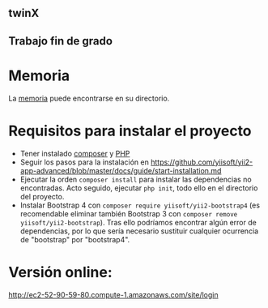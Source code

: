 ## twinX
## Trabajo fin de grado
# Memoria
La [memoria](https://github.com/claudiolc/twinX/blob/master/Memoria/TFG%20-%20Claudio%20L%C3%B3pez%20Carrascosa.pdf) puede encontrarse en su directorio.
# Requisitos para instalar el proyecto
- Tener instalado [composer](https://getcomposer.org/) y [PHP](https://www.php.net/)
- Seguir los pasos para la instalación en https://github.com/yiisoft/yii2-app-advanced/blob/master/docs/guide/start-installation.md
- Ejecutar la orden `composer install` para instalar las dependencias no encontradas. Acto seguido, ejecutar `php init`, todo ello en el directorio del proyecto.
- Instalar Bootstrap 4 con `composer require yiisoft/yii2-bootstrap4` (es recomendable eliminar también Bootstrap 3 con `composer remove yiisoft/yii2-bootstrap`). Tras ello podríamos encontrar algún error de dependencias, por lo que sería necesario sustituir cualquier ocurrencia de "bootstrap" por "bootstrap4".
# Versión online: 
http://ec2-52-90-59-80.compute-1.amazonaws.com/site/login
